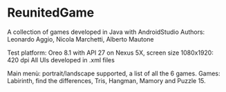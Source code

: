 # ReunitedGame
A collection of games developed in Java with AndroidStudio
Authors: Leonardo Aggio, Nicola Marchetti, Alberto Mautone

Test platform: Oreo 8.1 with API 27 on Nexus 5X, screen size 1080x1920: 420 dpi
All UIs developed in .xml files

Main menù: portrait/landscape supported, a list of all the 6 games.
Games: Labirinth, find the differences, Tris, Hangman, Mamory and Puzzle 15. 
